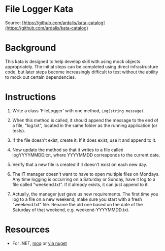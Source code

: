 File Logger Kata
================

Source: [https://github.com/ardalis/kata-catalog](https://github.com/ardalis/kata-catalog)

# Background

This kata is designed to help develop skill with using mock objects appropriately. The initial steps can be completed using direct infrastructure code, but later steps become increasingly difficult to test without the ability to mock out certain dependencies.

# Instructions

1. Write a class 'FileLogger' with one method, ``Log(string message)``.

2. When this method is called, it should append the message to the end of a file, "log.txt", located in the same folder as the running application (or tests).

3. If the file doesn't exist, create it. If it does exist, use it and append to it.

4. Now update the method so that it writes to a file called logYYYYMMDD.txt, where YYYYMMDD corresponds to the current date.

5. Verify that a new file is created if it doesn't exist on each new day.

6. The IT manager doesn't want to have to open multiple files on Mondays. Any time logging is occurring on a Saturday or Sunday, have it log to a file called "weekend.txt". If it already exists, it can just append to it.

7. Actually, the manager just gave us new requirements. The first time you log to a file on a new weekend, make sure you start with a fresh "weekend.txt" file. Rename the old one based on the date of the Saturday of that weekend, e.g. weekend-YYYYMMDD.txt.

# Resources

- For .NET, [moq](https://github.com/moq/moq) or [via nuget](https://www.nuget.org/packages/Moq)